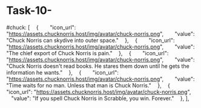 # Task-10-
#chuck: [ 
    { 
        "icon_url": "https://assets.chucknorris.host/img/avatar/chuck-norris.png", 
        "value": "Chuck Norris can skydive into outer space." 
    }, 
    { 
        "icon_url": "https://assets.chucknorris.host/img/avatar/chuck-norris.png", 
        "value": "The chief export of Chuck Norris is pain." 
    }, 
    { 
        "icon_url": "https://assets.chucknorris.host/img/avatar/chuck-norris.png", 
        "value": "Chuck Norris doesn't read books. He stares them down until he gets the information he wants." 
    }, 
    { 
        "icon_url": "https://assets.chucknorris.host/img/avatar/chuck-norris.png", 
        "value": "Time waits for no man. Unless that man is Chuck Norris." 
    }, 
    { 
        "icon_url": "https://assets.chucknorris.host/img/avatar/chuck-norris.png", 
        "value": "If you spell Chuck Norris in Scrabble, you win. Forever." 
    }, 
], 
